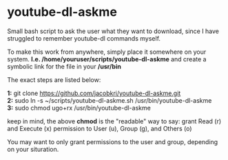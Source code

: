 # youtube-dl-askme
Small bash script to ask the user what they want to download, since I have struggled to remember youtube-dl commands myself.

To make this work from anywhere, simply place it somewhere on your system. **I.e. /home/youruser/scripts/youtube-dl-askme** and create a symbolic link for the file in your **/usr/bin**

The exact steps are listed below:

**1:** git clone https://github.com/jacobkri/youtube-dl-askme.git  
**2:** sudo ln -s ~/scripts/youtube-dl-askme.sh /usr/bin/youtube-dl-askme  
**3:** sudo chmod ugo+rx /usr/bin/youtube-dl-askme  

keep in mind, the above **chmod** is the "readable" way to say:
  grant Read (r) and Execute (x) permission to User (u), Group (g), and Others (o)

You may want to only grant permissions to the user and group, depending on your situration.  
